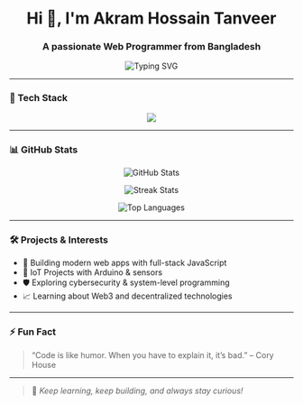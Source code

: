 <!-- Profile Header -->
<h1 align="center">Hi 👋, I'm Akram Hossain Tanveer</h1>
<h3 align="center">A passionate Web Programmer from Bangladesh</h3>

<p align="center">
  <img src="https://readme-typing-svg.demolab.com?font=Fira+Code&size=20&pause=1000&center=true&vCenter=true&width=600&lines=Crafting+the+Web+with+Code+and+Creativity;Passionate+Programmer+%7C+Tech+Explorer" alt="Typing SVG" />
</p>


---

### 🔧 Tech Stack

<p align="center">
  <img src="https://skillicons.dev/icons?i=html,css,js,ts,php,mysql,java,cpp,github,arduino,react,nodejs,express,nextjs,prisma" />
</p>

---

### 📊 GitHub Stats

<p align="center">
  <img src="https://github-readme-stats.vercel.app/api?username=ImTanveer&show_icons=true&theme=radical" alt="GitHub Stats" />
</p>

<p align="center">
  <img src="https://github-readme-streak-stats.herokuapp.com?user=ImTanveer&theme=radical&hide_border=true" alt="Streak Stats" />
</p>

<p align="center">
  <img src="https://github-readme-stats.vercel.app/api/top-langs/?username=ImTanveer&layout=compact&theme=radical" alt="Top Languages" />
</p>

---

### 🛠️ Projects & Interests

- 🚀 Building modern web apps with full-stack JavaScript
- 🤖 IoT Projects with Arduino & sensors
- 🛡️ Exploring cybersecurity & system-level programming
- 📈 Learning about Web3 and decentralized technologies

---


### ⚡ Fun Fact

> “Code is like humor. When you have to explain it, it’s bad.” – Cory House

---

> 🧠 *Keep learning, keep building, and always stay curious!*
